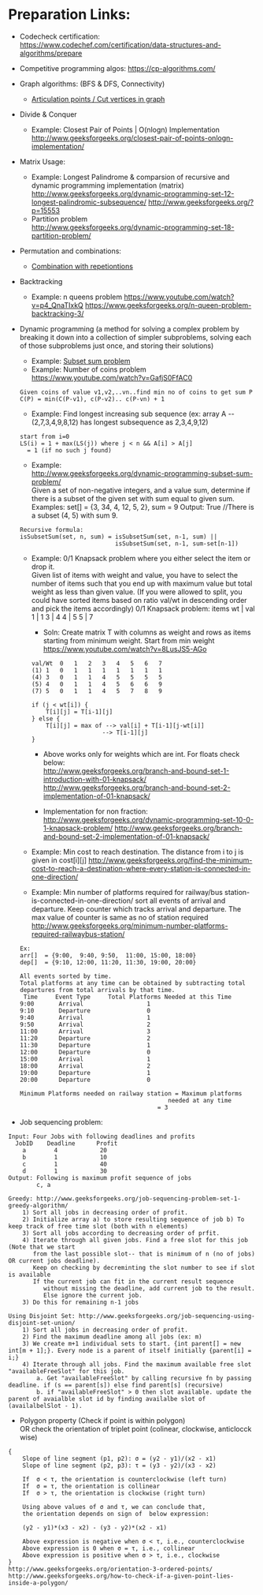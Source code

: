Preparation Links:  
=====================
* Codecheck certification:  
https://www.codechef.com/certification/data-structures-and-algorithms/prepare

* Competitive programming algos:
https://cp-algorithms.com/

* Graph algorithms: (BFS & DFS, Connectivity)  
	* [Articulation points / Cut vertices in graph](https://www.hackerearth.com/practice/notes/nj/)
* Divide & Conquer 
	* Example: Closest Pair of Points | O(nlogn) Implementation
	http://www.geeksforgeeks.org/closest-pair-of-points-onlogn-implementation/		
* Matrix Usage: 
	* Example: Longest Palindrome & comparsion of recursive and dynamic programming implementation (matrix)  
	http://www.geeksforgeeks.org/dynamic-programming-set-12-longest-palindromic-subsequence/
	http://www.geeksforgeeks.org/?p=15553
	* Partition problem  
	http://www.geeksforgeeks.org/dynamic-programming-set-18-partition-problem/
* Permutation and combinations:   
	* [Combination with repetiontions](http://www.geeksforgeeks.org/combinations-with-repetitions/)  
* Backtracking
	* Example: n queens problem 
	https://www.youtube.com/watch?v=p4_QnaTIxkQ 
	https://www.geeksforgeeks.org/n-queen-problem-backtracking-3/
* Dynamic programming (a method for solving a complex problem by breaking it down into a collection of simpler subproblems, solving each of those subproblems just once, and storing their solutions)
	* Example: [Subset sum problem](http://www.geeksforgeeks.org/dynamic-programming-subset-sum-problem/)
	* Example: Number of coins problem
	https://www.youtube.com/watch?v=GafjS0FfAC0
	```
	Given coins of value v1,v2,..vn..find min no of coins to get sum P 
	C(P) = min(C(P-v1), c(P-v2).. c(P-vn) + 1
	```
	* Example: Find longest increasing sub sequence (ex: array A --(2,7,3,4,9,8,12) has longest subsequence as 2,3,4,9,12)  
	```
	start from i=0
	LS(i) = 1 + max(LS(j)) where j < n && A[i] > A[j]
	  = 1 (if no such j found)
	```	  
	* Example:  
	http://www.geeksforgeeks.org/dynamic-programming-subset-sum-problem/  
 	Given a set of non-negative integers, and a value sum, determine if there is a subset of the given set with sum equal to given 		sum.
	Examples: set[] = {3, 34, 4, 12, 5, 2}, sum = 9
	Output:  True  //There is a subset (4, 5) with sum 9.
	```
	Recursive formula:
	isSubsetSum(set, n, sum) = isSubsetSum(set, n-1, sum) || 
	                           isSubsetSum(set, n-1, sum-set[n-1])
	```					   
	* Example: 0/1 Knapsack problem where you either select the item or drop it.   
	Given list of items with weight and value, you have to select the number of items such that you end up with maximum value but 		total weight as less than given value. (If you were allowed to split, you could have sorted items based on ratio val/wt in 		descending order and pick the items accordingly)
	0/1 Knapsack problem:
	items 
	wt | val
	1 | 1
	3 | 4
	4 | 5
	5 | 7
		
		* Soln: Create matrix T with columns as weight and rows as items starting from minimum weight. Start from min weight
		https://www.youtube.com/watch?v=8LusJS5-AGo

		```
		val/Wt	0	1	2	3	4	5	6	7
		(1) 1	0	1	1	1	1	1	1	1	
		(4) 3	0	1	1	4	5	5	5	5
		(5) 4	0	1	1	4	5	6	6	9
		(7) 5	0	1	1	4	5	7	8	9
		
		if (j < wt[i]) {
			T[i][j] = T[i-1][j]
		} else {
			T[i][j] = max of --> val[i] + T[i-1][j-wt[i]]
							--> T[i-1][j]	
		}		
		```
		* Above works only for weights which are int. For floats check below:  
		http://www.geeksforgeeks.org/branch-and-bound-set-1-introduction-with-01-knapsack/		
		http://www.geeksforgeeks.org/branch-and-bound-set-2-implementation-of-01-knapsack/

		* Implementation for non fraction:  
		http://www.geeksforgeeks.org/dynamic-programming-set-10-0-1-knapsack-problem/
		http://www.geeksforgeeks.org/branch-and-bound-set-2-implementation-of-01-knapsack/	

	* Example: Min cost to reach destination. The distance from i to j is given in cost[i][j]
	http://www.geeksforgeeks.org/find-the-minimum-cost-to-reach-a-destination-where-every-station-is-connected-in-one-direction/

	* Example: Min number of platforms required for railway/bus station-is-connected-in-one-direction/
	sort all events of arrival and departure. Keep counter which tracks arrival and departure. The max value of counter is same as 		no of station required
	http://www.geeksforgeeks.org/minimum-number-platforms-required-railwaybus-station/

	```
	Ex: 
 	arr[]  = {9:00,  9:40, 9:50,  11:00, 15:00, 18:00}
 	dep[]  = {9:10, 12:00, 11:20, 11:30, 19:00, 20:00}
	
	All events sorted by time.
	Total platforms at any time can be obtained by subtracting total 
	departures from total arrivals by that time.
	 Time     Event Type     Total Platforms Needed at this Time                               
 	9:00       Arrival                  1
 	9:10       Departure                0
 	9:40       Arrival                  1
	9:50       Arrival                  2
 	11:00      Arrival                  3 
 	11:20      Departure                2
 	11:30      Departure                1
 	12:00      Departure                0
 	15:00      Arrival                  1
 	18:00      Arrival                  2 
 	19:00      Departure                1
 	20:00      Departure                0
	
	Minimum Platforms needed on railway station = Maximum platforms 
                                              needed at any time 
                                           = 3 
	```
* Job sequencing problem:
```
Input: Four Jobs with following deadlines and profits
  JobID    Deadline      Profit
    a        4            20   
    b        1            10
    c        1            40  
    d        1            30
Output: Following is maximum profit sequence of jobs
        c, a   
		
Greedy: http://www.geeksforgeeks.org/job-sequencing-problem-set-1-greedy-algorithm/
	1) Sort all jobs in decreasing order of profit.
	2) Initialize array a) to store resulting sequence of job b) To keep track of free time slot (both with n elements)
	3) Sort all jobs according to decreasing order of prfit.
	4) Iterate through all given jobs. Find a free slot for this job (Note that we start
       from the last possible slot-- that is minimum of n (no of jobs) OR current jobs deadline). 
	   Keep on checking by decreminting the slot number to see if slot is available
	   If the current job can fit in the current result sequence 
          without missing the deadline, add current job to the result.
          Else ignore the current job.	
	3) Do this for remaining n-1 jobs
	 
Using Disjoint Set: http://www.geeksforgeeks.org/job-sequencing-using-disjoint-set-union/
	1) Sort all jobs in decreasing order of profit.
	2) Find the maximum deadline among all jobs (ex: m)
	3) We create m+1 individual sets to start. {int parent[] = new int[m + 1];}. Every node is a parent of itself initially {parent[i] = i;}
	4) Iterate through all jobs. Find the maximum available free slot "availableFreeSlot" for this job. 
		a. Get "availableFreeSlot" by calling recursive fn by passing deadline. if (s == parent[s]) else find parent[s] (recursive)
		b. if "availableFreeSlot" > 0 then slot available. update the parent of avaialble slot id by finding availalbe slot of (availalbelSlot - 1). 	 

```

* Polygon property (Check if point is within polygon)  
OR check the orientation of triplet point (colinear, clockwise, anticlocck wise)

```
{
	Slope of line segment (p1, p2): σ = (y2 - y1)/(x2 - x1)
	Slope of line segment (p2, p3): τ = (y3 - y2)/(x3 - x2)
	
	If  σ < τ, the orientation is counterclockwise (left turn)
	If  σ = τ, the orientation is collinear
	If  σ > τ, the orientation is clockwise (right turn)
	
	Using above values of σ and τ, we can conclude that, 
	the orientation depends on sign of  below expression: 
	
	(y2 - y1)*(x3 - x2) - (y3 - y2)*(x2 - x1)

	Above expression is negative when σ < τ, i.e., counterclockwise
	Above expression is 0 when σ = τ, i.e., collinear
	Above expression is positive when σ > τ, i.e., clockwise
}
http://www.geeksforgeeks.org/orientation-3-ordered-points/
http://www.geeksforgeeks.org/how-to-check-if-a-given-point-lies-inside-a-polygon/ 

```
